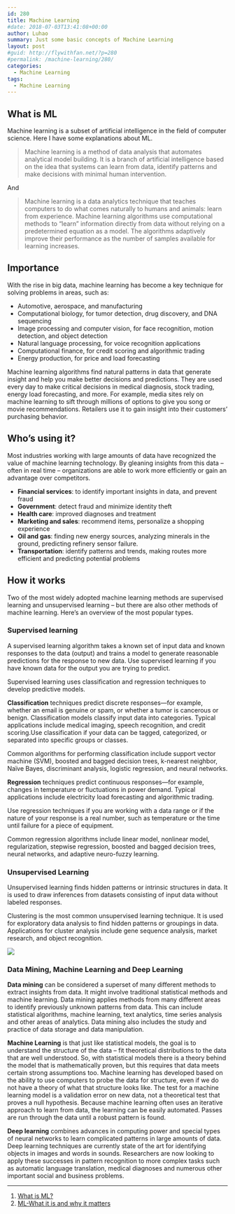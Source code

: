 ```yaml
---
id: 280
title: Machine Learning
#date: 2018-07-03T13:41:08+00:00
author: Luhao
summary: Just some basic concepts of Machine Learning
layout: post
#guid: http://flywithfan.net/?p=280
#permalink: /machine-learning/280/
categories:
  - Machine Learning
tags:
  - Machine Learning
---
```

## What is ML

Machine learning is a subset of artificial intelligence in the field of computer science. Here I have some explanations about ML.

> Machine learning is a method of data analysis that automates analytical model building. It is a branch of artificial intelligence based on the idea that systems can learn from data, identify patterns and make decisions with minimal human intervention. 

And

> Machine learning is a data analytics technique that teaches computers to do what comes naturally to humans and animals: learn from experience. Machine learning algorithms use computational methods to “learn” information directly from data without relying on a predetermined equation as a model. The algorithms adaptively improve their performance as the number of samples available for learning increases. 

## Importance

With the rise in big data, machine learning has become a key technique for solving problems in areas, such as:

  * Automotive, aerospace, and manufacturing
  * Computational biology, for tumor detection, drug discovery, and DNA sequencing
  * Image processing and computer vision, for face recognition, motion detection, and object detection
  * Natural language processing, for voice recognition applications 
  * Computational finance, for credit scoring and algorithmic trading
  * Energy production, for price and load forecasting

Machine learning algorithms find natural patterns in data that generate insight and help you make better decisions and predictions. They are used every day to make critical decisions in medical diagnosis, stock trading, energy load forecasting, and more. For example, media sites rely on machine learning to sift through millions of options to give you song or movie recommendations. Retailers use it to gain insight into their customers’ purchasing behavior.

## Who&#8217;s using it?

Most industries working with large amounts of data have recognized the value of machine learning technology. By gleaning insights from this data – often in real time – organizations are able to work more efficiently or gain an advantage over competitors.

  * **Financial services**: to identify important insights in data, and prevent fraud
  * **Government**: detect fraud and minimize identity theft
  * **Health care**: improved diagnoses and treatment
  * **Marketing and sales**: recommend items, personalize a shopping experience
  * **Oil and gas**: finding new energy sources, analyzing minerals in the ground, predicting refinery sensor failure. 
  * **Transportation**: identify patterns and trends, making routes more efficient and predicting potential problems

## How it works

Two of the most widely adopted machine learning methods are supervised learning and unsupervised learning – but there are also other methods of machine learning. Here&#8217;s an overview of the most popular types.

### Supervised learning

A supervised learning algorithm takes a known set of input data and known responses to the data (output) and trains a model to generate reasonable predictions for the response to new data. Use supervised learning if you have known data for the output you are trying to predict.

Supervised learning uses classification and regression techniques to develop predictive models.

**Classification** techniques predict discrete responses—for example, whether an email is genuine or spam, or whether a tumor is cancerous or benign. Classification models classify input data into categories. Typical applications include medical imaging, speech recognition, and credit scoring.Use classification if your data can be tagged, categorized, or separated into specific groups or classes.

Common algorithms for performing classification include support vector machine (SVM), boosted and bagged decision trees, k-nearest neighbor, Naïve Bayes, discriminant analysis, logistic regression, and neural networks.

**Regression** techniques predict continuous responses—for example, changes in temperature or fluctuations in power demand. Typical applications include electricity load forecasting and algorithmic trading.

Use regression techniques if you are working with a data range or if the nature of your response is a real number, such as temperature or the time until failure for a piece of equipment.

Common regression algorithms include linear model, nonlinear model, regularization, stepwise regression, boosted and bagged decision trees, neural networks, and adaptive neuro-fuzzy learning.

### Unsupervised Learning

Unsupervised learning finds hidden patterns or intrinsic structures in data. It is used to draw inferences from datasets consisting of input data without labeled responses.

Clustering is the most common unsupervised learning technique. It is used for exploratory data analysis to find hidden patterns or groupings in data. Applications for cluster analysis include gene sequence analysis, market research, and object recognition.

![](https://www.mathworks.com/content/mathworks/www/en/discovery/machine-learning/jcr:content/mainParsys3/discoverysubsection_1965078453/mainParsys3/image_2109075398_cop.adapt.full.high.svg/1523365089335.svg)

### Data Mining, Machine Learning and Deep Learning

**Data mining** can be considered a superset of many different methods to extract insights from data. It might involve traditional statistical methods and machine learning. Data mining applies methods from many different areas to identify previously unknown patterns from data. This can include statistical algorithms, machine learning, text analytics, time series analysis and other areas of analytics. Data mining also includes the study and practice of data storage and data manipulation.

**Machine Learning** is that just like statistical models, the goal is to understand the structure of the data – fit theoretical distributions to the data that are well understood. So, with statistical models there is a theory behind the model that is mathematically proven, but this requires that data meets certain strong assumptions too. Machine learning has developed based on the ability to use computers to probe the data for structure, even if we do not have a theory of what that structure looks like. The test for a machine learning model is a validation error on new data, not a theoretical test that proves a null hypothesis. Because machine learning often uses an iterative approach to learn from data, the learning can be easily automated. Passes are run through the data until a robust pattern is found.

**Deep learning** combines advances in computing power and special types of neural networks to learn complicated patterns in large amounts of data. Deep learning techniques are currently state of the art for identifying objects in images and words in sounds. Researchers are now looking to apply these successes in pattern recognition to more complex tasks such as automatic language translation, medical diagnoses and numerous other important social and business problems.

* * *

  1. [What is ML?](https://www.mathworks.com/discovery/machine-learning.html)
  2. [ML-What it is and why it matters](https://www.sas.com/en_us/insights/analytics/machine-learning.html)